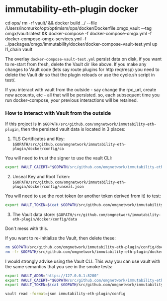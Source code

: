 # immutability-eth-plugin docker
cd ops/
rm -rf vault/ && docker build ../ --file /Users/inomurko/opt/optimism/ops/docker/Dockerfile.omgx_vault --tag omgx/vault:latest && docker-compose -f docker-compose-omgx.yml -f docker-compose-omgx-services.yml -f ../packages/omgx/immutability/docker/docker-compose-vault-test.yml up l1_chain vault

The overlay `docker-compose-vault-test.yml` persist data on disk, if you want to re-start from fresh, delete the Vault dir like above.
If you make any changes to Vault code (lets say route plugins for http req/resp) you need to delete the Vault dir so that the plugin reloads or use the cycle.sh script in test/.

If you interact with vault from the outside - say change the rpc_url, create new accounts, etc - all that will be persisted. so, each subsequent time you run docker-compose, your previous interactions will be retained.

### How to interact with Vault from the outside

If this project is in `$GOPATH/src/github.com/omgnetwork/immutability-eth-plugin`, then the persisted vault data is located in 3 places:

1. TLS Certificates and Key: `$GOPATH/src/github.com/omgnetwork/immutability-eth-plugin/docker/config/ca`

You will need to trust the signer to use the vault CLI:

```bash
export VAULT_CACERT="$GOPATH/src/github.com/omgnetwork/immutability-eth-plugin/docker/config/ca.crt"
```

2. Unseal Key and Root Token: `$GOPATH/src/github.com/omgnetwork/immutability-eth-plugin/docker/config/unseal.json`

You will need to use the root token (or another token derived from it) to test:

```bash
export VAULT_TOKEN=$(cat $GOPATH/src/github.com/omgnetwork/immutability-eth-plugin/docker/config/unseal.json | jq -r .root_token)
```

3. The Vault data store: `$GOPATH/src/github.com/omgnetwork/immutability-eth-plugin/docker/config/data`

Don't mess with this.

If you want to re-initialize the Vault, then delete these:

```bash
rm $GOPATH/src/github.com/omgnetwork/immutability-eth-plugin/config/docker/unseal.json
rm -fr $GOPATH/src/github.com/omgnetwork/immutability-eth-plugin/docker/config/data
```

I would strongly advise using the Vault CLI. This way you can use vault with the same semantics that you see in the smoke tests:

```bash
export VAULT_ADDR="https://127.0.0.1:8200"
export VAULT_CACERT="$GOPATH/src/github.com/omgnetwork/immutability-eth-plugin/docker/config/ca.crt"
export VAULT_TOKEN=$(cat $GOPATH/src/github.com/omgnetwork/immutability-eth-plugin/docker/config/unseal.json | jq -r .root_token)

vault read -format=json immutability-eth-plugin/config

```
